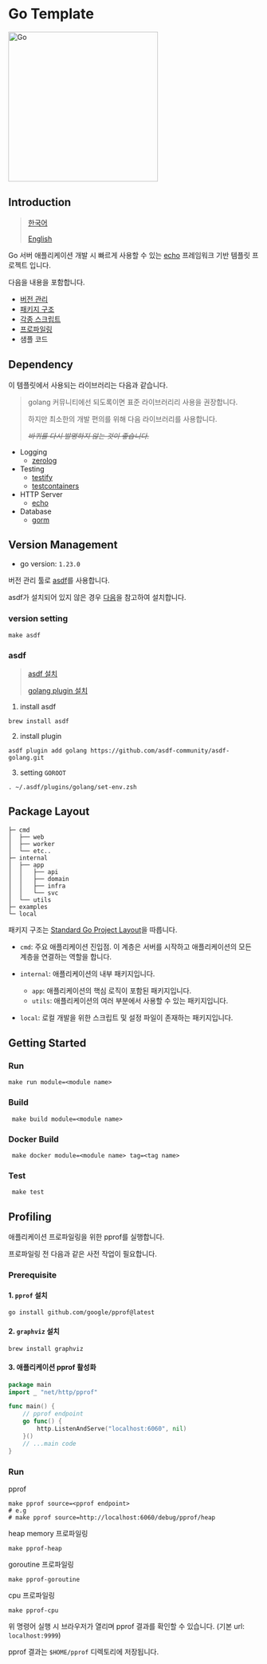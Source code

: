 # Go Template

<img alt="Go" height="" src="https://go.dev/doc/gopher/gopherbw.png" width="300"/>

## Introduction

>[한국어](docs/README.kr.md)
>
>[English](docs/README.eng.md)

Go 서버 애플리케이션 개발 시 빠르게 사용할 수 있는 [echo](https://echo.labstack.com/) 프레임워크 기반 템플릿 프로젝트 입니다.

다음을 내용을 포함합니다.
* [버전 관리](#version-management)
* [패키지 구조](#package-layout)
* [각종 스크립트](#getting-started)
* [프로파일링](#profiling)
* 샘플 코드

## Dependency
이 템플릿에서 사용되는 라이브러리는 다음과 같습니다.

> golang 커뮤니티에선 되도록이면 표준 라이브러리리 사용을 권장합니다.
> 
> 하지만 최소한의 개발 편의를 위해 다음 라이브러리를 사용합니다.
> 
> _~~바퀴를 다시 발명하지 않는 것이 좋습니다.~~_

* Logging
  * [zerolog](https://github.com/rs/zerolog)
* Testing
  * [testify](https://github.com/stretchr/testify)
  * [testcontainers](https://golang.testcontainers.org/)
* HTTP Server
  * [echo](https://echo.labstack.com/)
* Database
  * [gorm](https://gorm.io/)

## Version Management

* go version: `1.23.0`

버전 관리 툴로 [asdf](https://asdf-vm.com/guide/introduction.html)를 사용합니다.

asdf가 설치되어 있지 않은 경우 [다음](#asdf)을 참고하여 설치합니다.

### version setting
```shell
make asdf
```

### asdf
>[asdf 설치](https://asdf-vm.com/guide/getting-started.html)
> 
>[golang plugin 설치](https://github.com/asdf-community/asdf-golang)

1. install asdf
```shell
brew install asdf
```
2. install plugin
```shell
asdf plugin add golang https://github.com/asdf-community/asdf-golang.git
```
3. setting `GOROOT`
```shell
. ~/.asdf/plugins/golang/set-env.zsh
```

## Package Layout
```
├─ cmd
│  ├── web
│  ├── worker
│  └── etc..
├─ internal
│  ├── app
│  │   ├── api
│  │   ├── domain
│  │   ├── infra
│  │   └── svc
│  └── utils
├─ examples
└─ local
```
패키지 구조는 [Standard Go Project Layout](https://github.com/golang-standards/project-layout)을 따릅니다.

* `cmd`: 주요 애플리케이션 진입점. 이 계층은 서버를 시작하고 애플리케이션의 모든 계층을 연결하는 역할을 합니다.

* `internal`: 애플리케이션의 내부 패키지입니다.
  * `app`: 애플리케이션의 핵심 로직이 포함된 패키지입니다.
  * `utils`: 애플리케이션의 여러 부분에서 사용할 수 있는 패키지입니다.

* `local`: 로컬 개발을 위한 스크립트 및 설정 파일이 존재하는 패키지입니다.

## Getting Started

### Run

```shell
make run module=<module name>
```

### Build

```shell
 make build module=<module name>
```

### Docker Build

```shell
 make docker module=<module name> tag=<tag name>
```

### Test

```shell
 make test
```

## Profiling
애플리케이션 프로파일링을 위한 pprof를 실행합니다.

프로파일링 전 다음과 같은 사전 작업이 필요합니다.

### Prerequisite
#### 1. `pprof` 설치
```shell
go install github.com/google/pprof@latest
```

#### 2. `graphviz` 설치
```shell
brew install graphviz
```

#### 3. 애플리케이션 pprof 활성화
```go
package main
import _ "net/http/pprof"

func main() {
	// pprof endpoint
	go func() {
		http.ListenAndServe("localhost:6060", nil)
	}()
	// ...main code
}
```

### Run
pprof
```shell
make pprof source=<pprof endpoint>
# e.g
# make pprof source=http://localhost:6060/debug/pprof/heap
```

heap memory 프로파일링
```shell
make pprof-heap
```

goroutine 프로파일링
```shell
make pprof-goroutine
```

cpu 프로파일링
```shell
make pprof-cpu
```

위 명령어 실행 시 브라우저가 열리며 pprof 결과를 확인할 수 있습니다. (기본 url: `localhost:9999`)

pprof 결과는 `$HOME/pprof` 디렉토리에 저장됩니다.
